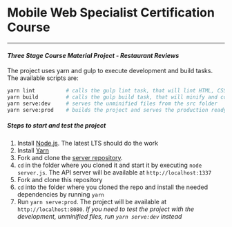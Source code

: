 # Mobile Web Specialist Certification Course
---
#### _Three Stage Course Material Project - Restaurant Reviews_

The project uses yarn and gulp to execute development and build tasks.
The available scripts are:

```bash
yarn lint          # calls the gulp lint task, that will lint HTML, CSS and JS
yarn build         # calls the gulp build task, that will minify and copy the project to the dist folder
yarn serve:dev     # serves the unminified files from the src folder
yarn serve:prod    # builds the project and serves the production ready files from the dist folder
```

##### Steps to start and test the project
1. Install [Node.js](https://nodejs.org/). The latest LTS should do the work
2. Install [Yarn](https://yarnpkg.com/)
1. Fork and clone the [server repository](https://github.com/udacity/mws-restaurant-stage-2).
2. `cd` in the folder where you cloned it and start it by executing `node server.js`. The API server will be available at `http://localhost:1337`
3. Fork and clone this repository
4. `cd` into the folder where you cloned the repo and install the needed dependencies by running `yarn`
5. Run `yarn serve:prod`. The project will be available at `http://localhost:8080`. _If you need to test the project with the development, unminified files, run `yarn serve:dev` instead_

